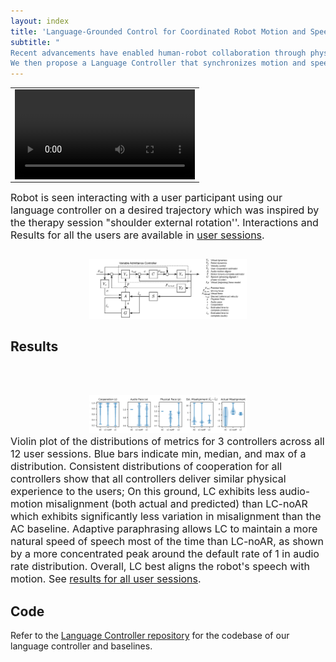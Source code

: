 ```yaml
---
layout: index
title: 'Language-Grounded Control for Coordinated Robot Motion and Speech'
subtitle: "
Recent advancements have enabled human-robot collaboration through physical assistance and verbal guidance. However, limitations persist in coordinating robots' physical motions and speech in response to real-time changes in human behavior during collaborative contact tasks. We first derive principles from analyzing physical therapists' movements and speech during patient exercises. These principles are translated into control objectives to: 1) guide users through trajectories, 2) control motion and speech pace to align completion times with varying user cooperation, and 3) dynamically paraphrase speech along the trajectory.
We then propose a Language Controller that synchronizes motion and speech, modulating both based on user cooperation. Experiments with 12 users show the Language Controller successfully aligns motion and speech compared to baselines. This provides a framework for fluent human-robot collaboration."
---
```


<script src="https://vjs.zencdn.net/8.0.4/video.min.js"></script>

<table style="table-layout:fixed;width:60%;">
    <tr>
        <td>
            <video class="video-js" style="display:block;width:100%;height:fit-content;" controls preload="auto">
                <source src="/videos/user_sessions/u8_lc.webm" type="video/webm">
            </video>
        </td>
    </tr>
</table>
<span style="font-size:medium;">
Robot is seen interacting with a user participant using our language controller on a desired trajectory which was inspired by the therapy session "shoulder external rotation''. Interactions and Results for all the users are available in <a href="{{ item.url | relative_url }}/user-sessions">user sessions</a>.</span>

<center style="margin-top:2em;margin-bottom:2em">
    <img src="/images/language-control-diagram.svg" style="width:50%;"/>
</center>
    
## Results

<!--#### Evaluating solvers on a set of static poses-->
<br/><br/>
<center>
    <img src="/images/plots/summary.svg" style="width:50%;"/>
</center>
<span style="font-size:medium;">
Violin plot of the distributions of metrics for 3 controllers across all 12 user sessions. Blue bars indicate min, median, and max of a distribution. Consistent distributions of cooperation for all controllers show that all controllers deliver similar physical experience to the users; On this ground, LC exhibits less audio-motion misalignment (both actual and predicted) than LC-noAR which exhibits significantly less variation in misalignment than the AC baseline. Adaptive paraphrasing allows LC to maintain a more natural speed of speech most of the time than LC-noAR, as shown by a more concentrated peak around the default rate of 1 in audio rate distribution. Overall, LC best aligns the robot's speech with motion. See <a href="{{ item.url | relative_url }}/user-sessions">results for all user sessions</a>.</span>

## Code
Refer to the [Language Controller repository](https://github.com/language-playback-robot-controller/language-playback-robot-controller) for the codebase of our language controller and baselines.



